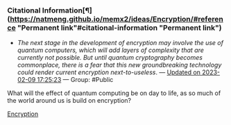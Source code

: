 ### Citational Information[¶](https://natmeng.github.io/memx2/ideas/Encryption/#reference "Permanent link"#citational-information "Permanent link")

- *The next stage in the development of encryption may involve the use of quantum computers, which will add layers of complexity that are currently not possible. But until quantum cryptography becomes commonplace, there is a fear that this new groundbreaking technology could render current encryption next-to-useless*. — [Updated on 2023-02-09 17:25:23](https://hyp.is/pR49-KjIEe2RHvvlFrU8cw/www.weforum.org/agenda/2019/02/a-brief-history-of-cryptography-and-why-it-matters/) — Group: #Public

What will the effect of quantum computing be on day to life, as so much of the world around us is build on encryption?

[Encryption](https://natmeng.github.io/memx2/sources/Encryption/)